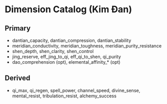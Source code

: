 # Dimension Catalog (Kim Đan)

## Primary
- dantian_capacity, dantian_compression, dantian_stability
- meridian_conductivity, meridian_toughness, meridian_purity_resistance
- shen_depth, shen_clarity, shen_control
- jing_reserve, eff_jing_to_qi, eff_qi_to_shen, qi_purity
- dao_comprehension (opt), elemental_affinity_* (opt)

## Derived
- qi_max, qi_regen, spell_power, channel_speed, divine_sense,
  mental_resist, tribulation_resist, alchemy_success
